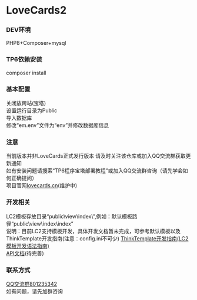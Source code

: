# LoveCards2  

### DEV环境  
PHP8+Composer+mysql  

### TP6依赖安装  
composer install

### 基本配置 
关闭放跨站(宝塔)  
设置运行目录为Public  
导入数据库  
修改“em.env”文件为“env”并修改数据库信息  

### 注意  
当前版本并非LoveCards正式发行版本
请及时关注该仓库或加入QQ交流群获取更新通知  
如有安装问题请搜索“TP6程序宝塔部署教程”或加入QQ交流群咨询（请先学会如何正确提问）  
项目官网<a href="https://lovecards.cn">lovecards.cn</a>(维护中)  

### 开发相关  
LC2模板存放目录“public\view\index\”,例如：默认模板路径“public\view\index\index”  
说明：目前LC2支持模板开发，具体开发文档暂未完成，可参考默认模板以及ThinkTemplate开发指南(注意：config.ini不可少)
<a href="https://www.kancloud.cn/manual/think-template/1286403">ThinkTemplate开发指南(LC2模板开发语法指南)</a>  
<a href="https://console-docs.apipost.cn/preview/ad83ecdb4f10e38b/e187796270055b7b">API文档</a>(待完善)  

### 联系方式  
<a href="https://jq.qq.com/?_wv=1027&k=QTRjFYyB">QQ交流群801235342</a>  
如有问题，请先加群咨询